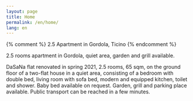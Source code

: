 ```yaml
---
layout: page
title: Home
permalink: /en/home/
lang: en
---
```


{% comment %}
2.5 Apartment in Gordola, Ticino
{% endcomment %}

2.5 rooms apartment in Gordola, quiet area, garden and grill available.

DaSaNa flat renovated in spring 2021, 2.5 rooms, 65 sqm, on the ground floor of a two-flat house in a quiet area, consisting of a bedroom with double bed, living room with sofa bed, modern and equipped kitchen, toilet and shower. Baby bed available on request. Garden, grill and parking place available. Public transport can be reached in a few minutes.

